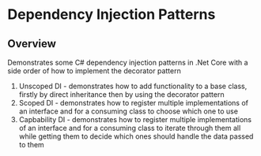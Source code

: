 # Dependency Injection Patterns
## Overview
Demonstrates some C# dependency injection patterns in .Net Core with a side order of how to implement the decorator pattern

1. Unscoped DI - demonstrates how to add functionality to a base class, firstly by direct inheritance then by using the decorator pattern
1. Scoped DI - demonstrates how to register multiple implementations of an interface and for a consuming class to choose which one to use
1. Capbability DI - demonstrates how to register multiple implementations of an interface and for a consuming class to iterate through them all while getting them to decide which ones should handle the data passed to them